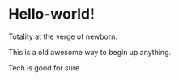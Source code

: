 # Hello-world!
Totality at the verge of newborn.

This is a old awesome way to begin up anything.

Tech is good for sure
